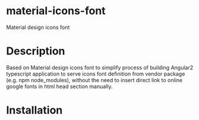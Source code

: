 # material-icons-font
Material design icons font

# Description
Based on Material design icons font to simplify process of building Angular2 typescript application to serve icons font definition from vendor package (e.g. npm node_modules), without the need to insert direct link to online google fonts in html head section manually.

# Installation
